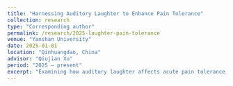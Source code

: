 ```yaml
---
title: "Harnessing Auditory Laughter to Enhance Pain Tolerance"
collection: research
type: "Corresponding author"
permalink: /research/2025-laughter-pain-tolerance
venue: "Yanshan University"
date: 2025-01-01
location: "Qinhuangdao, China"
advisor: "Qiujian Xu"
period: "2025 – present"
excerpt: "Examining how auditory laughter affects acute pain tolerance, whether parasympathetic activation and emotional contagion drive this effect, and how individual traits (empathy/pain sensitivity) moderate its analgesic benefits. Conducted with 74 participants using Cold Pressor Test with HRV and EDA recording. Manuscript submitted to Journal of Cognitive Neuroscience."
---
```


